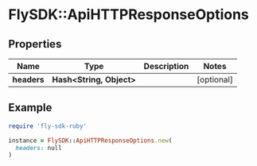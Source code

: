 # FlySDK::ApiHTTPResponseOptions

## Properties

| Name | Type | Description | Notes |
| ---- | ---- | ----------- | ----- |
| **headers** | **Hash&lt;String, Object&gt;** |  | [optional] |

## Example

```ruby
require 'fly-sdk-ruby'

instance = FlySDK::ApiHTTPResponseOptions.new(
  headers: null
)
```

